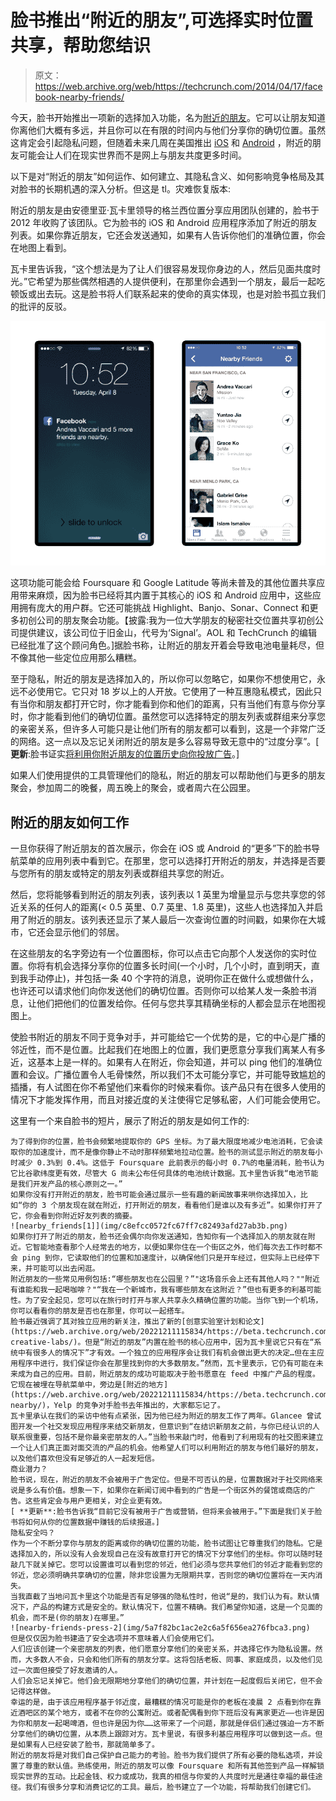 # 脸书推出“附近的朋友”,可选择实时位置共享，帮助您结识 

> 原文：<https://web.archive.org/web/https://techcrunch.com/2014/04/17/facebook-nearby-friends/>

今天，脸书开始推出一项新的选择加入功能，名为[附近的朋友](https://web.archive.org/web/20221211115834/http://newsroom.fb.com/news/2014/04/introducing-a-new-optional-feature-called-nearby-friends/)。它可以让朋友知道你离他们大概有多远，并且你可以在有限的时间内与他们分享你的确切位置。虽然这肯定会引起隐私问题，但随着未来几周在美国推出 [iOS](https://web.archive.org/web/20221211115834/https://itunes.apple.com/us/app/facebook/id284882215?mt=8) 和 [Android](https://web.archive.org/web/20221211115834/https://play.google.com/store/apps/details?id=com.facebook.katana) ，附近的朋友可能会让人们在现实世界而不是网上与朋友共度更多时间。

以下是对“附近的朋友”如何运作、如何建立、其隐私含义、如何影响竞争格局及其对脸书的长期机遇的深入分析。但这是 tl。灾难恢复版本:

附近的朋友是由安德里亚·瓦卡里领导的格兰西位置分享应用团队创建的，脸书于 2012 年收购了该团队。它为脸书的 iOS 和 Android 应用程序添加了附近的朋友列表。如果你靠近朋友，它还会发送通知，如果有人告诉你他们的准确位置，你会在地图上看到。

瓦卡里告诉我，“这个想法是为了让人们很容易发现你身边的人，然后见面共度时光。”它希望为那些偶然相遇的人提供便利，在那里你会遇到一个朋友，最后一起吃顿饭或出去玩。这是脸书将人们联系起来的使命的真实体现，也是对脸书孤立我们的批评的反驳。

![nearby-friends-press-1](img/90fb7b9b99b4b57ba4ff8e90bf533bed.png)

这项功能可能会给 Foursquare 和 Google Latitude 等尚未普及的其他位置共享应用带来麻烦，因为脸书已经将其内置于其核心的 iOS 和 Android 应用中，这些应用拥有庞大的用户群。它还可能挑战 Highlight、Banjo、Sonar、Connect 和更多初创公司的朋友聚会功能。【披露:我为一位大学朋友的秘密社交位置共享初创公司提供建议，该公司位于旧金山，代号为‘Signal’。AOL 和 TechCrunch 的编辑已经批准了这个顾问角色。]据脸书称，让附近的朋友开着会导致电池电量耗尽，但不像其他一些定位应用那么糟糕。

至于隐私，附近的朋友是选择加入的，所以你可以忽略它，如果你不想使用它，永远不必使用它。它只对 18 岁以上的人开放。它使用了一种互惠隐私模式，因此只有当你和朋友都打开它时，你才能看到你和他们的距离，只有当他们有意与你分享时，你才能看到他们的确切位置。虽然您可以选择特定的朋友列表或群组来分享您的亲密关系，但许多人可能只是让他们所有的朋友都可以看到，这是一个非常广泛的网络。这一点以及忘记关闭附近的朋友是多么容易导致无意中的“过度分享”。[ **更新**:脸书证实[将利用你附近朋友的位置历史向你投放广告](https://web.archive.org/web/20221211115834/https://beta.techcrunch.com/2014/04/18/facebook-location-advertising/)。]

如果人们使用提供的工具管理他们的隐私，附近的朋友可以帮助他们与更多的朋友聚会，参加周二的晚餐，周五晚上的聚会，或者周六在公园里。

## 附近的朋友如何工作

一旦你获得了附近朋友的首次展示，你会在 iOS 或 Android 的“更多”下的脸书导航菜单的应用列表中看到它。在那里，您可以选择打开附近的朋友，并选择是否要与您所有的朋友或特定的朋友列表或群组共享您的附近。

然后，您将能够看到附近的朋友列表，该列表以 1 英里为增量显示与您共享您的邻近关系的任何人的距离(< 0.5 英里、0.7 英里、1.8 英里)，这些人也选择加入并启用了附近的朋友。该列表还显示了某人最后一次查询位置的时间戳，如果你在大城市，它还会显示他们的邻居。

在这些朋友的名字旁边有一个位置图标，你可以点击它向那个人发送你的实时位置。你将有机会选择分享你的位置多长时间(一个小时，几个小时，直到明天，直到我手动停止)，并包括一条 40 个字符的消息，说明你正在做什么或想做什么，也许还可以请求他们向你发送他们的确切位置。否则你可以给某人发一条脸书消息，让他们把他们的位置发给你。任何与您共享其精确坐标的人都会显示在地图视图上。

使脸书附近的朋友不同于竞争对手，并可能给它一个优势的是，它的中心是广播的邻近性，而不是位置。比起我们在地图上的位置，我们更愿意分享我们离某人有多近，这基本上是一样的。如果有人在附近，你会知道，并可以 ping 他们的准确位置和会议。广播位置令人毛骨悚然，所以我们不太可能分享它，并可能导致尴尬的插播，有人试图在你不希望他们来看你的时候来看你。该产品只有在很多人使用的情况下才能发挥作用，而且对接近度的关注使得它足够私密，人们可能会使用它。

这里有一个来自脸书的短片，展示了附近的朋友是如何工作的:

```
为了得到你的位置，脸书会频繁地提取你的 GPS 坐标。为了最大限度地减少电池消耗，它会读取你的加速度计，而不是像你静止不动时那样频繁地拉动位置。脸书的测试显示附近的朋友每小时减少 0.3%到 0.4%。这低于 Foursquare 此前表示的每小时 0.7%的电量消耗，脸书认为它比谷歌纬度更有效，尽管大 G 尚未公布任何具体的电池统计数据。瓦卡里告诉我“电池节能是我们开发产品的核心原则之一。”
如果你没有打开附近的朋友，脸书可能会通过展示一些有趣的新闻故事来哄你选择加入，比如“你的 3 个朋友现在就在附近，打开附近的朋友，看看他们是谁以及有多近”。如果你打开了它，你会看到你附近好友列表的摘要。
![nearby_friends[1]](img/c8efcc0572fc67ff7c82493afd27ab3b.png)
如果你打开了附近的朋友，脸书还会偶尔向你发送通知，告知你有一个选择加入的朋友就在附近。它智能地查看那个人经常去的地方，以便如果你住在一个街区之外，他们每次去工作时都不会 ping 到你，它读取他们的位置和加速度计，以确保他们只是开车经过，但实际上已经停下来，并可能可以出去闲逛。
附近朋友的一些常见用例包括:“哪些朋友也在公园里？”"这场音乐会上还有其他人吗？""附近有谁能和我一起喝咖啡？"“我在一个新城市，我有哪些朋友在这附近？”但也有更多的利基可能性。为了安全起见，您可以在旅行时打开与家人共享永久精确位置的功能。当你飞到一个机场，你可以看看你的朋友是否也在那里，你可以一起搭车。
脸书最近强调了其对独立应用的新关注，推出了新的[创意实验室计划和论文](https://web.archive.org/web/20221211115834/https://beta.techcrunch.com/2014/01/30/facebook-creative-labs/)。但是“附近的朋友”内置在脸书的核心应用中，因为瓦卡里说它只有在“系统中有很多人的情况下”才有效。一个独立的应用程序会让我们有机会做出更大的决定…但在主应用程序中进行，我们保证你会在那里找到你的大多数朋友。”然而，瓦卡里表示，它仍有可能在未来成为自己的应用。目前，附近朋友的成功可能取决于脸书愿意在 feed 中推广产品的程度。它现在被埋在导航菜单中，旁边是[附近的地方](https://web.archive.org/web/20221211115834/https://beta.techcrunch.com/2012/12/17/facebook-nearby/)，Yelp 的竞争对手脸书去年推出的，大家都忘记了。
瓦卡里承认在我们的采访中他有点紧张，因为他已经为附近的朋友工作了两年。Glancee 曾试图开发一个社交发现应用程序来结交新朋友，但意识到“在结识新朋友之前，与你已经认识的人联系很重要，包括不是你最亲密朋友的人。”当脸书来敲门时，他看到了利用现有的社交图来建立一个让人们真正面对面交流的产品的机会。他希望人们可以利用附近的朋友与他们最好的朋友，以及他们喜欢但没有足够近的人一起发短信。
商业潜力？
脸书说，现在，附近的朋友不会被用于广告定位。但是不可否认的是，位置数据对于社交网络来说是多么有价值。想象一下，如果你在新闻订阅中看到的广告是一个街区外的餐馆或商店的广告。这些肯定会与用户更相关，对企业更有效。
[ **更新**:脸书告诉我“目前它没有被用于广告或营销，但将来会被用于。”下面是我们关于脸书将如何从你的位置数据中赚钱的后续报道。]
隐私安全吗？
作为一个不断分享你与朋友的距离或你的确切位置的功能，脸书试图让它尊重我们的隐私。它是选择加入的，所以没有人会发现自己在没有故意打开它的情况下分享他们的坐标。你可以随时轻敲几下就关掉它。您可以设置谁可以看到您的邻近，他们必须与您共享他们的邻近才能看到您的邻近，您必须明确共享确切的位置，除非您设置为无限期共享，否则您的确切位置将在一天内消失。
当我直截了当地问瓦卡里这个功能是否有足够强的隐私性时，他说“是的，我们认为有。默认情况下，产品的构建方式是安全的。默认情况下，位置不精确。我们希望你知道，这是一个见面的机会，而不是(你的朋友)在哪里。”
![nearby-friends-press-2](img/5a7f82bc1ac2e2c6a5f656ea276fbca3.png)
但是仅仅因为脸书建造了安全选项并不意味着人们会使用它们。
人们应该创建一个亲密朋友的列表，他们愿意分享他们的亲密关系，并选择它作为隐私设置。然而，大多数人不会，只会和他们所有的朋友分享。这将包括老板、同事、家庭成员，以及他们见过一次面但接受了好友邀请的人。
人们会忘记关掉它。他们会无限期地分享他们的确切位置，并计划在一起度假后关闭它，但不会记得这样做。
幸运的是，由于该应用程序基于邻近度，最糟糕的情况可能是你的老板在凌晨 2 点看到你在靠近酒吧区的某个地方，或者不在你的公寓附近。或者配偶看到你下班后没有离家更近——也许是因为你和朋友一起喝啤酒，但也许是因为你……这带来了一个问题，那就是伴侣们通过强迫一方不断分享他们的确切位置，从本质上跟踪对方。瓦卡里说，有很多利基应用程序可以做到这一点。但是如果有人已经安装了脸书，那就简单多了。
附近的朋友将是对我们自己保护自己能力的考验。脸书为我们提供了所有必要的隐私选项，并设置了尊重的默认值。熟练使用，附近的朋友可以像 Foursquare 和所有其他签到产品一样解锁现实世界的互动。比起金钱、权力或成功，我真的相信与你爱的人共度时光是通往幸福的最佳途径。我们有很多分享和消费记忆的工具。最后，脸书建立了一个功能，将帮助我们创建它们。

```